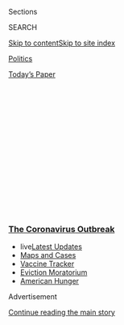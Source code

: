 <div id="app">

<div>

<div>

<div>

<div class="NYTAppHideMasthead css-1q2w90k e1suatyy0">

<div class="section css-ui9rw0 e1suatyy2">

<div class="css-eph4ug er09x8g0">

<div class="css-6n7j50">

</div>

<span class="css-1dv1kvn">Sections</span>

<div class="css-10488qs">

<span class="css-1dv1kvn">SEARCH</span>

</div>

[Skip to content](#site-content)[Skip to site
index](#site-index)

</div>

<div id="masthead-section-label" class="css-1wr3we4 eaxe0e00">

[Politics](https://www.nytimes3xbfgragh.onion/section/politics)

</div>

<div class="css-10698na e1huz5gh0">

</div>

</div>

<div id="masthead-bar-one" class="section hasLinks css-15hmgas e1csuq9d3">

<div class="css-uqyvli e1csuq9d0">

</div>

<div class="css-1uqjmks e1csuq9d1">

</div>

<div class="css-9e9ivx">

[](https://myaccount.nytimes3xbfgragh.onion/auth/login?response_type=cookie&client_id=vi)

</div>

<div class="css-1bvtpon e1csuq9d2">

[Today’s
Paper](https://www.nytimes3xbfgragh.onion/section/todayspaper)

</div>

</div>

</div>

</div>

<div data-aria-hidden="false">

<div id="site-content" data-role="main">

<div>

<div class="css-1aor85t" style="opacity:0.000000001;z-index:-1;visibility:hidden">

<div class="css-1hqnpie">

<div class="css-epjblv">

<span class="css-17xtcya">[Politics](/section/politics)</span><span class="css-x15j1o">|</span><span class="css-fwqvlz">Trump’s
Claim of Total Authority in Crisis Is Rejected Across Ideological
Lines</span>

</div>

<div class="css-k008qs">

<div class="css-1iwv8en">

<span class="css-18z7m18"></span>

<div>

</div>

</div>

<span class="css-1n6z4y">https://nyti.ms/2K7Iasg</span>

<div class="css-1705lsu">

<div class="css-4xjgmj">

<div class="css-4skfbu" data-role="toolbar" data-aria-label="Social Media Share buttons, Save button, and Comments Panel with current comment count" data-testid="share-tools">

  - 
  - 
  - 
  - 
    
    <div class="css-6n7j50">
    
    </div>

  - 
  - 

</div>

</div>

</div>

</div>

</div>

</div>

<div class="css-13pd83m">

<div class="css-l9svim">

### [<span class="css-pa1jbp"><span class="css-1rxm0ex">The Coronavirus</span><span class="css-1rxm0ex"> Outbreak</span></span>](https://www.nytimes3xbfgragh.onion/news-event/coronavirus?name=styln-coronavirus-national&region=TOP_BANNER&block=storyline_menu_recirc&action=click&pgtype=Article&impression_id=c97adcf0-f296-11ea-95f6-af5fc3a8088f&variant=undefined)

  - <span class="css-ousu42"><span class="css-12clwdu">live</span>[Latest
    Updates](https://www.nytimes3xbfgragh.onion/2020/09/09/world/covid-19-coronavirus.html?name=styln-coronavirus-national&region=TOP_BANNER&block=storyline_menu_recirc&action=click&pgtype=Article&impression_id=c97b0400-f296-11ea-95f6-af5fc3a8088f&variant=undefined)</span>
  - <span class="css-ousu42">[Maps and
    Cases](https://www.nytimes3xbfgragh.onion/interactive/2020/us/coronavirus-us-cases.html?name=styln-coronavirus-national&region=TOP_BANNER&block=storyline_menu_recirc&action=click&pgtype=Article&impression_id=c97b0401-f296-11ea-95f6-af5fc3a8088f&variant=undefined)</span>
  - <span class="css-ousu42">[Vaccine
    Tracker](https://www.nytimes3xbfgragh.onion/interactive/2020/science/coronavirus-vaccine-tracker.html?name=styln-coronavirus-national&region=TOP_BANNER&block=storyline_menu_recirc&action=click&pgtype=Article&impression_id=c97b0402-f296-11ea-95f6-af5fc3a8088f&variant=undefined)</span>
  - <span class="css-ousu42">[Eviction
    Moratorium](https://www.nytimes3xbfgragh.onion/2020/09/02/your-money/eviction-moratorium-covid.html?name=styln-coronavirus-national&region=TOP_BANNER&block=storyline_menu_recirc&action=click&pgtype=Article&impression_id=c97b0403-f296-11ea-95f6-af5fc3a8088f&variant=undefined)</span>
  - <span class="css-ousu42">[American
    Hunger](https://www.nytimes3xbfgragh.onion/interactive/2020/09/02/magazine/food-insecurity-hunger-us.html?name=styln-coronavirus-national&region=TOP_BANNER&block=storyline_menu_recirc&action=click&pgtype=Article&impression_id=c97b0404-f296-11ea-95f6-af5fc3a8088f&variant=undefined)</span>

</div>

</div>

<div id="top-wrapper" class="css-1sy8kpn">

<div id="top-slug" class="css-l9onyx">

Advertisement

</div>

[Continue reading the main
story](#after-top)

<div class="ad top-wrapper" style="text-align:center;height:100%;display:block;min-height:250px">

<div id="top" class="place-ad" data-position="top" data-size-key="top">

</div>

</div>

<div id="after-top">

</div>

</div>

<div>

<div id="sponsor-wrapper" class="css-1hyfx7x">

<div id="sponsor-slug" class="css-19vbshk">

Supported by

</div>

[Continue reading the main
story](#after-sponsor)

<div id="sponsor" class="ad sponsor-wrapper" style="text-align:center;height:100%;display:block">

</div>

<div id="after-sponsor">

</div>

</div>

<div class="css-186x18t">

News
Analysis

</div>

<div class="css-1vkm6nb ehdk2mb0">

# Trump’s Claim of Total Authority in Crisis Is Rejected Across Ideological Lines

</div>

Trading barbs with governors about their powers over when to ease
restrictions on society, the president made an assertion that lacks a
basis in the Constitution or federal law.

<div class="css-79elbk" data-testid="photoviewer-wrapper">

<div class="css-z3e15g" data-testid="photoviewer-wrapper-hidden">

</div>

<div class="css-1a48zt4 ehw59r15" data-testid="photoviewer-children">

![<span class="css-16f3y1r e13ogyst0" data-aria-hidden="true">Even some
supporters of the most sweeping view of presidential emergency powers
deemed President Trump’s assertion to be
empty.</span><span class="css-cnj6d5 e1z0qqy90" itemprop="copyrightHolder"><span class="css-1ly73wi e1tej78p0">Credit...</span><span><span>Doug
Mills/The New York
Times</span></span></span>](https://static01.graylady3jvrrxbe.onion/images/2020/04/14/us/politics/14dc-virus-power/14dc-virus-power-articleLarge.jpg?quality=75&auto=webp&disable=upscale)

</div>

</div>

<div class="css-18e8msd">

<div class="css-vp77d3 epjyd6m0">

<div class="css-hus3qt ey68jwv0" data-aria-hidden="true">

[![Charlie
Savage](https://static01.graylady3jvrrxbe.onion/images/2018/06/12/multimedia/author-charlie-savage/author-charlie-savage-thumbLarge-v2.png
"Charlie Savage")](https://www.nytimes3xbfgragh.onion/by/charlie-savage)

</div>

<div class="css-1baulvz">

By [<span class="css-1baulvz last-byline" itemprop="name">Charlie
Savage</span>](https://www.nytimes3xbfgragh.onion/by/charlie-savage)

</div>

</div>

  - 
    
    <div class="css-ld3wwf e16638kd2">
    
    April 14,
    2020
    
    </div>

  - 
    
    <div class="css-4xjgmj">
    
    <div class="css-d8bdto" data-role="toolbar" data-aria-label="Social Media Share buttons, Save button, and Comments Panel with current comment count" data-testid="share-tools">
    
      - 
      - 
      - 
      - 
        
        <div class="css-6n7j50">
        
        </div>
    
      - 
      - 
    
    </div>
    
    </div>

</div>

</div>

<div class="section meteredContent css-1r7ky0e" name="articleBody" itemprop="articleBody">

<div class="css-1fanzo5 StoryBodyCompanionColumn">

<div class="css-53u6y8">

WASHINGTON — President Trump’s claim that he wielded “total” authority
in the pandemic crisis prompted rebellion not just from governors. Legal
scholars across the ideological spectrum on Tuesday rejected his
declaration that ultimately he, not state leaders, will decide when to
risk lifting social distancing limits in order to reopen businesses.

“When somebody’s the president of the United States, the authority is
total,” Mr. Trump asserted at [a raucous press
briefing](https://www.nytimes3xbfgragh.onion/2020/04/13/us/politics/trump-coronavirus-governors.html)
on Monday evening. “And that’s the way it’s got to be.”

But neither the Constitution nor any federal law bestows that power upon
Mr. Trump, a range of legal scholars and government officials said.

“We don’t have a king in this country,” Gov. Andrew M. Cuomo of New York
said on Tuesday, adding, “There are laws and facts — even in this wild
political environment.” He rebutted Mr. Trump’s claim by citing a line
from [Alexander
Hamilton](https://teachingamericanhistory.org/library/document/speech-on-the-compromises-of-the-constitution/),
observing that presidential encroachment on powers that the Constitution
reserved to the states would be “repugnant to every rule of political
calculation.”

</div>

</div>

<div class="css-1fanzo5 StoryBodyCompanionColumn">

<div class="css-53u6y8">

Mr. Cuomo is a Democrat, but even some of the most outspoken Republican
supporters of a generally sweeping vision of presidential power agreed
that Mr. Trump’s claim was empty.

[John
Yoo](https://www.nationalreview.com/2020/04/no-trump-cant-force-states-to-reopen/),
a University of California, Berkeley, law professor known for writing
much-disputed Justice Department memos after the Sept. 11 attacks
claiming that President George W. Bush, as commander in chief, had the
power to override legal limits on torture and surveillance for the war
against Al Qaeda, said Mr. Trump could not force states to reopen.

“Only the states can impose quarantines, close institutions and
businesses, and limit intrastate travel,” Mr. Yoo wrote in [The National
Review](https://www.nationalreview.com/2020/04/no-trump-cant-force-states-to-reopen/).
“Democratic governors Gavin Newsom in California, Andrew Cuomo in New
York, and J.B. Pritzker Illinois imposed their states’ lockdowns, and
only they will decide when the draconian policies will end.”

Vice President Mike Pence — who [styled himself as a strong proponent of
states’
rights](https://robbishop.house.gov/media/press-releases/house-members-take-cause-liberty)
when Barack Obama was president — was a lonely voice backing Mr. Trump.
“In the long history of this country,” he said on Monday, “the
authority of the president of the United States during national
emergencies is unquestionably plenary.”

The Constitution bestows specific powers on the federal government while
reserving the rest to sovereign state governments. None of the
enumerated powers given to the federal government directly address
control over public health measures, although the Constitution does let
Congress regulate interstate commerce.

</div>

</div>

<div class="css-1fanzo5 StoryBodyCompanionColumn">

<div class="css-53u6y8">

Both a pandemic and social distancing measures that require the closure
of businesses, to be sure, affect interstate commerce. But even if the
federal government in theory could have more power in this area, it
would take an act of Congress to bestow it on the
presidency.

<div id="NYT_MAIN_CONTENT_1_REGION" class="css-9tf9ac">

<div>

<div id="styln-covid-updates-world" class="section interactive-content interactive-size-medium css-1ftcdic">

<div class="css-17ih8de interactive-body">

<div id="styln-briefing-block" data-asset-id="QXJ0aWNsZTpueXQ6Ly9hcnRpY2xlLzA0MTc1MmJmLWNmNmQtNTIyZC1iYWQ1LWQxYmNkZmQyMTZmMg==">

<div class="briefing-block-header-section">

# [Latest Updates: The Coronavirus Outbreak](https://www.nytimes3xbfgragh.onion/2020/09/09/world/covid-19-coronavirus.html?action=click&pgtype=Article&state=default&region=MAIN_CONTENT_1&context=storylines_live_updates)

<div class="briefing-block-ts">

Updated 2020-09-09T12:11:09.219Z

</div>

</div>

  - [As drugmakers pledge to thoroughly vet a vaccine, one company
    pauses its trials for a safety
    review.](https://www.nytimes3xbfgragh.onion/2020/09/09/world/covid-19-coronavirus.html?action=click&pgtype=Article&state=default&region=MAIN_CONTENT_1&context=storylines_live_updates#link-70cea8bb)
  - [Britain is expected to ban gatherings of more than six
    people.](https://www.nytimes3xbfgragh.onion/2020/09/09/world/covid-19-coronavirus.html?action=click&pgtype=Article&state=default&region=MAIN_CONTENT_1&context=storylines_live_updates#link-780eaa2f)
  - [Quarantine breakdowns at colleges in the U.S. are leaving some at
    risk.](https://www.nytimes3xbfgragh.onion/2020/09/09/world/covid-19-coronavirus.html?action=click&pgtype=Article&state=default&region=MAIN_CONTENT_1&context=storylines_live_updates#link-11cec4c0)

<div class="briefing-block-footer">

<div class="briefing-block-footer-meta">

[See more
updates](https://www.nytimes3xbfgragh.onion/2020/09/09/world/covid-19-coronavirus.html?action=click&pgtype=Article&state=default&region=MAIN_CONTENT_1&context=storylines_live_updates)

</div>

<div class="briefing-block-briefinglinks">

<span>More live coverage:</span>
[Markets](https://www.nytimes3xbfgragh.onion/live/2020/09/09/business/stock-market-today-coronavirus?action=click&pgtype=Article&state=default&region=MAIN_CONTENT_1&context=storylines_live_updates)

</div>

</div>

</div>

</div>

</div>

</div>

</div>

Lawmakers have created some executive powers relevant to the crisis —
including enabling an administration to take steps to keep illness from
spreading across state lines and to mobilize industry to ramp up
production of needed goods in a public health crisis. But they have
passed no statute purporting to give the presidency pre-eminence over
governors on rescinding public health limits inside states.

Similarly, while Mr. Trump [declared a national
emergency](https://www.nytimes3xbfgragh.onion/2020/03/13/us/politics/coronavirus-national-emergency.html)
over the pandemic, that did not mean he was tapping into some reservoir
of limitless constitutional power. Rather, he was activating specific
statutes that Congress has enacted creating particular standby powers,
none of which include letting a president overturn state-imposed public
health safety measures.

In [a 1952 case](https://supreme.justia.com/cases/federal/us/343/579/)
involving President Harry S. Truman’s seizure of steel mills to avert a
strike during the Korean War, the Supreme Court rejected his effort to
invoke purported “inherent” constitutional power to resolve the crisis
using different tools than Congress had provided.

And even if Congress were to now enact a law giving Mr. Trump that power
— which is unlikely, with the House in the hands of Democrats — there
would still be legal obstacles. The Supreme Court over the last
generation has pushed back when Congress has enacted laws that the court
sees as federal commandeering of states’ authority.

“The federal government may neither issue directives requiring the
states to address particular problems, nor command the states’ officers,
or those of their political subdivisions, to administer or enforce a
federal regulatory program,” Justice Antonin Scalia wrote [in a 1997
Supreme Court ruling](https://casetext.com/case/printz-v-us).

On Tuesday, Mr. Trump appeared to seek a face-saving way out, saying he
was “authorizing” governors to decide for themselves when to reopen
their states. He offered no explanation for the implication that his
permission was necessary before they could lift their own orders.

</div>

</div>

<div class="css-1fanzo5 StoryBodyCompanionColumn">

<div class="css-53u6y8">

For Mr. Trump, the legal emptiness of his assertion fits with a larger
pattern in his handling of the pandemic and more. Where President
Theodore Roosevelt liked to invoke an African proverb to describe his
approach to wielding executive power — “speak softly and carry a big
stick” — Mr. Trump sometimes talks as if he has a big stick but with
little to back it up.

<div id="NYT_MAIN_CONTENT_2_REGION" class="css-9tf9ac">

<div>

</div>

</div>

Despite his “extreme, proud rhetoric about how he can do whatever he
wants,” said Jack Goldsmith, a Harvard law professor and senior Justice
Department official in the George W. Bush administration, the story of
the Trump presidency has been, with few exceptions, “talking a big game,
but not in fact exercising executive power successfully.”

Mr. Trump has made greater use of a softer power of the presidency:
using his pre-eminent position and the attention he commands for public
persuasion, which Roosevelt called the bully pulpit. But Mr. Trump used
it at first to play down the crisis, rather than issuing a call to
action to galvanize the country to more swiftly take steps [like ramping
up testing
capacity](https://www.nytimes3xbfgragh.onion/2020/03/28/us/testing-coronavirus-pandemic.html)
and consider imposing social distancing measures.

Some legal experts theorized that Mr. Trump could try to use the federal
government’s control over disaster relief funds and equipment to punish
states whose governors reject a hypothetical future White House
declaration that it is time to open up.

He could, for example, try to allocate more equipment to states whose
governors acquiesce to his desires, which would inevitably lead to
litigation. Even so, as Mr. Yoo wrote, such punitive measures are
politically unlikely to move Democratic governors in hard-hit areas to
reopen their economies before public health experts say it is safe.

Mr. Trump demurred when pressed to say who told him he wielded “total”
authority, and his administration has put forward no legal theory.

Some White House officials expressed uncertainty about what the
president was relying on. But others pointed to Article II of the
Constitution, which creates the presidency and which Mr. Trump has often
invoked, and several statutes creating certain public health powers.
None of those statutes they cited say a president has total authority to
force governors to lift pandemic restrictions.

</div>

</div>

<div class="css-1fanzo5 StoryBodyCompanionColumn">

<div class="css-53u6y8">

Indeed, numerous legal scholars rejected Mr. Trump’s claim as baseless,
including Jonathan Turley, a George Washington University law professor
[who testified in the president’s favor during the impeachment
inquiry](https://www.nytimes3xbfgragh.onion/2019/12/04/us/politics/trump-impeachment.html?searchResultPosition=2).

“The Constitution was written precisely the deny that particular claim,”
[Mr. Turley wrote on
Twitter](https://twitter.com/JonathanTurley/status/1249837933038837760).

<div id="NYT_MAIN_CONTENT_3_REGION" class="css-9tf9ac">

<div>

<div id="styln-prism-freeform-1594220623585" class="section interactive-content interactive-size-medium css-1ftcdic">

<div class="css-17ih8de interactive-body">

<div id="prism-freeform-block-62914" class="css-19mumt8" data-role="complementary" data-storyline="The Coronavirus Outbreak" data-truncated="true" tabindex="0">

<div class="css-a8d9oz">

<div class="css-eb027h">

[](https://www.nytimes3xbfgragh.onion/news-event/coronavirus?action=click&pgtype=Article&state=default&region=MAIN_CONTENT_3&context=storylines_faq)

### The Coronavirus Outbreak ›

#### Frequently Asked Questions

Updated September 4, 2020

  - #### What are the symptoms of coronavirus?
    
      - In the beginning, the coronavirus [seemed like it was primarily
        a respiratory
        illness](https://www.nytimes3xbfgragh.onion/article/coronavirus-facts-history.html?action=click&pgtype=Article&state=default&region=MAIN_CONTENT_3&context=storylines_faq#link-6817bab5) —
        many patients had fever and chills, were weak and tired, and
        coughed a lot, though some people don’t show many symptoms at
        all. Those who seemed sickest had pneumonia or acute respiratory
        distress syndrome and received supplemental oxygen. By now,
        doctors have identified many more symptoms and syndromes. In
        April, [the C.D.C. added to the list of early
        signs](https://www.nytimes3xbfgragh.onion/2020/04/27/health/coronavirus-symptoms-cdc.html?action=click&pgtype=Article&state=default&region=MAIN_CONTENT_3&context=storylines_faq) sore
        throat, fever, chills and muscle aches. Gastrointestinal upset,
        such as diarrhea and nausea, has also been observed. Another
        telltale sign of infection may be a sudden, profound diminution
        of one’s [sense of smell and
        taste.](https://www.nytimes3xbfgragh.onion/2020/03/22/health/coronavirus-symptoms-smell-taste.html?action=click&pgtype=Article&state=default&region=MAIN_CONTENT_3&context=storylines_faq) Teenagers
        and young adults in some cases have developed painful red and
        purple lesions on their fingers and toes — nicknamed “Covid toe”
        — but few other serious symptoms.

  - #### Why is it safer to spend time together outside?
    
      - [Outdoor
        gatherings](https://www.nytimes3xbfgragh.onion/2020/05/15/us/coronavirus-what-to-do-outside.html?action=click&pgtype=Article&state=default&region=MAIN_CONTENT_3&context=storylines_faq) lower
        risk because wind disperses viral droplets, and sunlight can
        kill some of the virus. Open spaces prevent the virus from
        building up in concentrated amounts and being inhaled, which can
        happen when infected people exhale in a confined space for long
        stretches of time, said Dr. Julian W. Tang, a virologist at the
        University of Leicester.

  - #### Why does standing six feet away from others help?
    
      - The coronavirus spreads primarily through droplets from your
        mouth and nose, especially when you cough or sneeze. The C.D.C.,
        one of the organizations using that measure, [bases its
        recommendation of six
        feet](https://www.nytimes3xbfgragh.onion/2020/04/14/health/coronavirus-six-feet.html?action=click&pgtype=Article&state=default&region=MAIN_CONTENT_3&context=storylines_faq) on
        the idea that most large droplets that people expel when they
        cough or sneeze will fall to the ground within six feet. But six
        feet has never been a magic number that guarantees complete
        protection. Sneezes, for instance, can launch droplets a lot
        farther than six feet, [according to a recent
        study](https://jamanetwork.com/journals/jama/fullarticle/2763852).
        It's a rule of thumb: You should be safest standing six feet
        apart outside, especially when it's windy. But keep a mask on at
        all times, even when you think you’re far enough apart.

  - #### I have antibodies. Am I now immune?
    
      - As of right now,[ that seems likely, for at least several
        months.](https://www.nytimes3xbfgragh.onion/2020/07/22/health/covid-antibodies-herd-immunity.html?action=click&pgtype=Article&state=default&region=MAIN_CONTENT_3&context=storylines_faq) There
        have been frightening accounts of people suffering what seems to
        be a second bout of Covid-19. But experts say these patients may
        have a drawn-out course of infection, with the virus taking a
        slow toll weeks to months after initial exposure. People
        infected with the coronavirus typically
        [produce](https://www.nature.com/articles/s41586-020-2456-9) immune
        molecules called antibodies, which are [protective proteins made
        in response to an
        infection](https://www.nytimes3xbfgragh.onion/2020/05/07/health/coronavirus-antibody-prevalence.html?action=click&pgtype=Article&state=default&region=MAIN_CONTENT_3&context=storylines_faq)[.
        These antibodies
        may](https://www.nytimes3xbfgragh.onion/2020/05/07/health/coronavirus-antibody-prevalence.html?action=click&pgtype=Article&state=default&region=MAIN_CONTENT_3&context=storylines_faq) last
        in the body [only two to three
        months](https://www.nature.com/articles/s41591-020-0965-6),
        which may seem worrisome, but that’s perfectly normal after an
        acute infection subsides, said Dr. Michael Mina, an immunologist
        at Harvard University. It may be possible to get the coronavirus
        again, but it’s highly unlikely that it would be possible in a
        short window of time from initial infection or make people
        sicker the second time.

  - #### What are my rights if I am worried about going back to work?
    
      - Employers have to provide [a safe
        workplace](https://www.osha.gov/SLTC/covid-19/standards.html) with
        policies that protect everyone equally. [And if one of your
        co-workers tests positive for the coronavirus, the
        C.D.C.](https://www.nytimes3xbfgragh.onion/article/coronavirus-money-unemployment.html?action=click&pgtype=Article&state=default&region=MAIN_CONTENT_3&context=storylines_faq) has
        said that [employers should tell their
        employees](https://www.cdc.gov/coronavirus/2019-ncov/community/guidance-business-response.html) --
        without giving you the sick employee’s name -- that they may
        have been exposed to the
virus.

<div id="styln-survey-component-62914" class="styln-survey-component" data-surveyname="faq" data-surveystoryline="coronavirus">

</div>

</div>

<div class="css-6mllg9">

</div>

<div class="css-pmm6ed">

<span class="css-5gimkt"></span>

</div>

</div>

</div>

</div>

</div>

</div>

</div>

Complicating the task of parsing the president’s intentions, he often
appears to float striking and self-aggrandizing ideas off the cuff,
causing consternation before he drops them.

On March 28, for example, he abruptly suggested that he might impose a
federal quarantine on the New York City area before reversing course
hours later.

It was never clear what he was talking about. While Congress has
[granted the federal government some
power](https://www.law.cornell.edu/uscode/text/42/264) to take steps to
prevent the transmission of illness into the country or between states,
the virus was already everywhere by then, so sealing state borders would
not have kept it contained. And a quarantine that would confine large
populations to their homes within a state is widely understood to be a
state-level decision.

Yet despite punctuating his performance with claims of his own might,
Mr. Trump has repeatedly made less-than-aggressive use of undisputed
authorities at his disposal to combat the pandemic.

For example, he has repeatedly boasted about shutting down travel from
China in February, using the power that Congress granted to the
presidency to control the international border in a public health
emergency.

</div>

</div>

<div class="css-1fanzo5 StoryBodyCompanionColumn">

<div class="css-53u6y8">

But despite Mr. Trump’s claims that he was the first to take that
action, 38 other countries [had already put in place such a travel
ban](https://www.washingtonpost.com/politics/2020/04/07/trumps-claim-that-he-imposed-first-china-ban/).
And the American version was [limited and
porous](https://www.nytimes3xbfgragh.onion/2020/04/04/us/coronavirus-china-travel-restrictions.html).

And as it became clear in March that hospitals were hindered by
shortages of masks and other equipment, Mr. Trump [resisted growing
calls](https://www.nytimes3xbfgragh.onion/2020/03/20/us/politics/trump-coronavirus-supplies.html)
to make use of another power Congress gave the presidency for use in a
national emergency: to coerce factory owners to change what they are
manufacturing under the Defense Production Act.

In late March, Mr. Trump finally declared that he was invoking the law —
but he had [merely delegated to Alex M. Azar
II](https://www.nytimes3xbfgragh.onion/2020/03/20/us/politics/defense-production-act-virus.html),
the secretary of health and human services, the ability to invoke that
law in theory. No company had been ordered to do anything.

As criticism over Mr. Trump’s inaction swelled, he [signed an
order](https://www.whitehouse.gov/presidential-actions/memorandum-order-defense-production-act-regarding-general-motors-company/)
telling Mr. Azar to use the law to push General Motors to make
ventilators. But G.M. said it had already decided by then to make
ventilators in partnership with Ventec, developed plans to source the
necessary parts and started preparing a factory in Kokomo, Ind., for
production.

Mr. Trump has a history of making head-turning claims about his powers
in other contexts. During the Russia investigation, for example, his
lawyers argued that [he could not be guilty of obstruction of
justice](https://www.nytimes3xbfgragh.onion/2017/12/04/us/politics/obstruction-of-justice-trump-explained.html)
because his power over the Justice Department was absolute, and Mr.
Trump [repeatedly claimed he could fire the special
counsel](https://www.nytimes3xbfgragh.onion/2018/04/10/us/politics/trump-firing-authority-mueller.html),
Robert S. Mueller III, if he wanted — even directly.

“Article II allows me to do whatever I want,” [he
said](https://abcnews.go.com/Politics/transcript-abc-news-george-stephanopoulos-exclusive-interview-president/story?id=63749144).

Yet as the eventual report by Mr. Mueller showed, in practice Mr.
Trump’s power was weak. He [pushed subordinates to oust the special
counsel](https://www.nytimes3xbfgragh.onion/2019/04/23/us/politics/trump-mueller-obstruction.html),
but they would not go along.

Mr. Goldsmith said that Mr. Trump’s approach to the pandemic crisis and
more had reflected a general pattern of loud words but incompetently
executed action on policies that were more complex than basic tasks like
issuing pardons and firing people, bogging down his efforts in court
battles and dysfunction rather than clear accomplishment.

</div>

</div>

<div class="css-1fanzo5 StoryBodyCompanionColumn">

<div class="css-53u6y8">

“Trump wants it to seem like he is this really powerful guy being really
aggressive with executive power, but he’s not,” Mr. Goldsmith said.
“There has been a huge mismatch between his rhetoric and his actions.
He clearly seems to enjoy how people’s heads explode when he says this
stuff, even though it’s not matched by reality.”

Maggie Haberman contributed reporting from New York.

</div>

</div>

<div>

</div>

</div>

<div>

</div>

<div>

</div>

<div>

</div>

<div>

<div id="bottom-wrapper" class="css-1ede5it">

<div id="bottom-slug" class="css-l9onyx">

Advertisement

</div>

[Continue reading the main
story](#after-bottom)

<div id="bottom" class="ad bottom-wrapper" style="text-align:center;height:100%;display:block;min-height:90px">

</div>

<div id="after-bottom">

</div>

</div>

</div>

</div>

</div>

## Site Index

<div>

</div>

## Site Information Navigation

  - [© <span>2020</span> <span>The New York Times
    Company</span>](https://help.nytimes3xbfgragh.onion/hc/en-us/articles/115014792127-Copyright-notice)

<!-- end list -->

  - [NYTCo](https://www.nytco.com/)
  - [Contact
    Us](https://help.nytimes3xbfgragh.onion/hc/en-us/articles/115015385887-Contact-Us)
  - [Work with us](https://www.nytco.com/careers/)
  - [Advertise](https://nytmediakit.com/)
  - [T Brand Studio](http://www.tbrandstudio.com/)
  - [Your Ad
    Choices](https://www.nytimes3xbfgragh.onion/privacy/cookie-policy#how-do-i-manage-trackers)
  - [Privacy](https://www.nytimes3xbfgragh.onion/privacy)
  - [Terms of
    Service](https://help.nytimes3xbfgragh.onion/hc/en-us/articles/115014893428-Terms-of-service)
  - [Terms of
    Sale](https://help.nytimes3xbfgragh.onion/hc/en-us/articles/115014893968-Terms-of-sale)
  - [Site
    Map](https://spiderbites.nytimes3xbfgragh.onion)
  - [Help](https://help.nytimes3xbfgragh.onion/hc/en-us)
  - [Subscriptions](https://www.nytimes3xbfgragh.onion/subscription?campaignId=37WXW)

</div>

</div>

</div>

</div>
